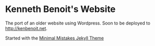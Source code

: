 # Kenneth Benoit's Website

The port of an older website using Wordpress.  Soon to be deployed to http://kenbenoit.net.

Started with the [Minimal Mistakes Jekyll Theme](https://mmistakes.github.io/minimal-mistakes/)

